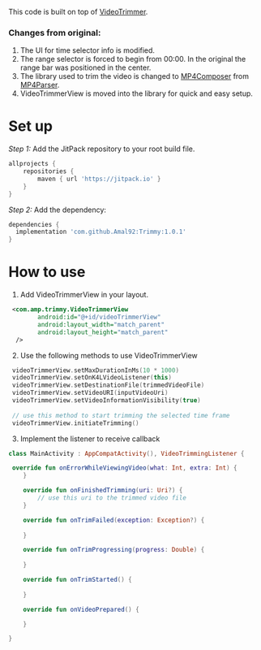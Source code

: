 This code is built on top of [VideoTrimmer](https://github.com/AndroidDeveloperLB/VideoTrimmer). 

### Changes from original:
1. The UI for time selector info is modified.
2. The range selector is forced to begin from 00:00. In the original the range bar was positioned in the center.
3. The library used to trim the video is changed to [MP4Composer](https://github.com/MasayukiSuda/Mp4Composer-android) from [MP4Parser](https://github.com/sannies/mp4parser).
4. VideoTrimmerView is moved into the library for quick and easy setup.

# Set up

*Step 1:* Add the JitPack repository to your root build file.

```groovy
allprojects {
    repositories {
        maven { url 'https://jitpack.io' }
    }
}
```
*Step 2:* Add the dependency:

```groovy
dependencies {
  implementation 'com.github.Amal92:Trimmy:1.0.1'
}
```

# How to use

1. Add VideoTrimmerView in your layout.
```xml
 <com.amp.trimmy.VideoTrimmerView
        android:id="@+id/videoTrimmerView"
        android:layout_width="match_parent"
        android:layout_height="match_parent"
  />
```
2. Use the following methods to use VideoTrimmerView
```kotlin
 videoTrimmerView.setMaxDurationInMs(10 * 1000)
 videoTrimmerView.setOnK4LVideoListener(this)
 videoTrimmerView.setDestinationFile(trimmedVideoFile)
 videoTrimmerView.setVideoURI(inputVideoUri)
 videoTrimmerView.setVideoInformationVisibility(true)
 
 // use this method to start trimming the selected time frame
 videoTrimmerView.initiateTrimming()
```
3. Implement the listener to receive callback
```kotlin
class MainActivity : AppCompatActivity(), VideoTrimmingListener {

 override fun onErrorWhileViewingVideo(what: Int, extra: Int) {
    }

    override fun onFinishedTrimming(uri: Uri?) {
        // use this uri to the trimmed video file
    }

    override fun onTrimFailed(exception: Exception?) {
       
    }

    override fun onTrimProgressing(progress: Double) {
        
    }

    override fun onTrimStarted() {
       
    }

    override fun onVideoPrepared() {

    }

}
```